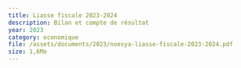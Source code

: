 ```yaml
---
title: Liasse fiscale 2023-2024
description: Bilan et compte de résultat
year: 2023
category: economique
file: /assets/documents/2023/noesya-liasse-fiscale-2023-2024.pdf
size: 1,6Mo
---
```

